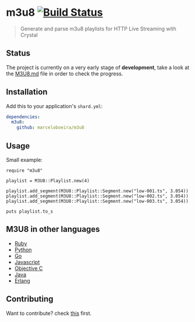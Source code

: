 # m3u8 [![Build Status](https://travis-ci.org/marceloboeira/m3u8.cr.svg?branch=master)](https://travis-ci.org/marceloboeira/m3u8.cr)
> Generate and parse m3u8 playlists for HTTP Live Streaming with Crystal

## Status

The project is currently on a very early stage of **development**, take a look at the [M3U8.md](M3U8.md) file in order to check the progress.

## Installation

Add this to your application's `shard.yml`:

```yaml
dependencies:
  m3u8:
    github: marceloboeira/m3u8
```

## Usage

Small example:

```crystal
require "m3u8"

playlist = M3U8::Playlist.new(4)

playlist.add_segment(M3U8::Playlist::Segment.new("low-001.ts", 3.054))
playlist.add_segment(M3U8::Playlist::Segment.new("low-002.ts", 3.054))
playlist.add_segment(M3U8::Playlist::Segment.new("low-003.ts", 3.054))

puts playlist.to_s
```

## M3U8 in other languages

- [Ruby](https://github.com/zencoder/m3uzi)
- [Python](https://github.com/globocom/m3u8)
- [Go](https://github.com/grafov/m3u8)
- [Javascript](https://github.com/tedconf/node-m3u8)
- [Objective C](https://github.com/Jeanvf/M3U8Paser)
- [Java](http://sourceforge.net/projects/m3u8parser)
- [Erlang](https://github.com/karlll/erlm3u8)

## Contributing

Want to contribute? check [this](CONTRIBUTE.md) first.

